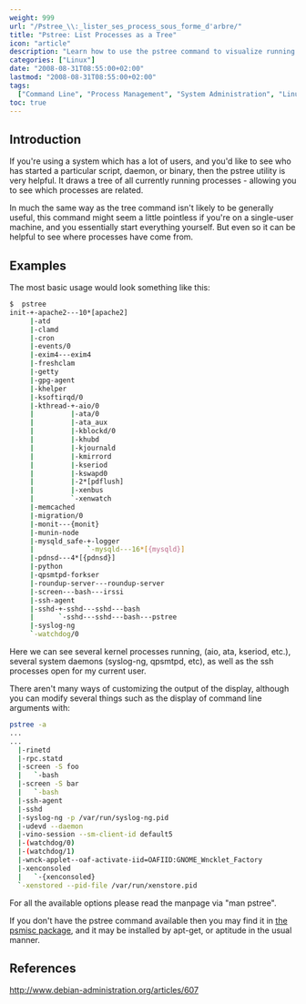 ```yaml
---
weight: 999
url: "/Pstree_\\:_lister_ses_process_sous_forme_d'arbre/"
title: "Pstree: List Processes as a Tree"
icon: "article"
description: "Learn how to use the pstree command to visualize running processes in a tree format, showing parent-child relationships between processes."
categories: ["Linux"]
date: "2008-08-31T08:55:00+02:00"
lastmod: "2008-08-31T08:55:00+02:00"
tags:
  ["Command Line", "Process Management", "System Administration", "Linux Tools"]
toc: true
---
```


## Introduction

If you're using a system which has a lot of users, and you'd like to see who has started a particular script, daemon, or binary, then the pstree utility is very helpful. It draws a tree of all currently running processes - allowing you to see which processes are related.

In much the same way as the tree command isn't likely to be generally useful, this command might seem a little pointless if you're on a single-user machine, and you essentially start everything yourself. But even so it can be helpful to see where processes have come from.

## Examples

The most basic usage would look something like this:

```bash
$  pstree
init-+-apache2---10*[apache2]
     |-atd
     |-clamd
     |-cron
     |-events/0
     |-exim4---exim4
     |-freshclam
     |-getty
     |-gpg-agent
     |-khelper
     |-ksoftirqd/0
     |-kthread-+-aio/0
     |         |-ata/0
     |         |-ata_aux
     |         |-kblockd/0
     |         |-khubd
     |         |-kjournald
     |         |-kmirrord
     |         |-kseriod
     |         |-kswapd0
     |         |-2*[pdflush]
     |         |-xenbus
     |         `-xenwatch
     |-memcached
     |-migration/0
     |-monit---{monit}
     |-munin-node
     |-mysqld_safe-+-logger
     |             `-mysqld---16*[{mysqld}]
     |-pdnsd---4*[{pdnsd}]
     |-python
     |-qpsmtpd-forkser
     |-roundup-server---roundup-server
     |-screen---bash---irssi
     |-ssh-agent
     |-sshd-+-sshd---sshd---bash
     |      `-sshd---sshd---bash---pstree
     |-syslog-ng
     `-watchdog/0
```

Here we can see several kernel processes running, (aio, ata, kseriod, etc.), several system daemons (syslog-ng, qpsmtpd, etc), as well as the ssh processes open for my current user.

There aren't many ways of customizing the output of the display, although you can modify several things such as the display of command line arguments with:

```bash
pstree -a
...
...
  |-rinetd
  |-rpc.statd
  |-screen -S foo
  |   `-bash
  |-screen -S bar
  |   `-bash
  |-ssh-agent
  |-sshd
  |-syslog-ng -p /var/run/syslog-ng.pid
  |-udevd --daemon
  |-vino-session --sm-client-id default5
  |-(watchdog/0)
  |-(watchdog/1)
  |-wnck-applet--oaf-activate-iid=OAFIID:GNOME_Wncklet_Factory
  |-xenconsoled
  |   `-{xenconsoled}
  `-xenstored --pid-file /var/run/xenstore.pid
```

For all the available options please read the manpage via "man pstree".

If you don't have the pstree command available then you may find it in [the psmisc package](https://packages.debian.org/psmisc), and it may be installed by apt-get, or aptitude in the usual manner.

## References

http://www.debian-administration.org/articles/607
